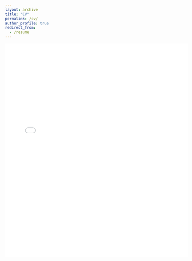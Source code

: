 ```yaml
---
layout: archive
title: "CV"
permalink: /cv/
author_profile: true
redirect_from:
  - /resume
---
```


<embed src="{{ site.baseurl }}/files/GaneshGorti_CV_121421.pdf/" width="600" height="700" type='application/pdf'>

